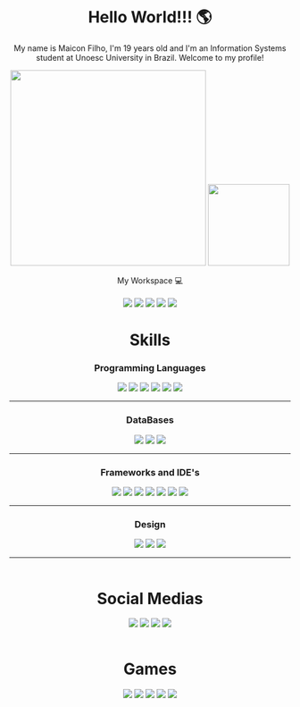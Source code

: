 <h1 align='center'>
  Hello World!!! 🌎
</h1>
<p align="center">My name is Maicon Filho, I'm 19 years old and I'm an Information Systems student at Unoesc University in Brazil. Welcome to my profile!</p>

<p align='center'>
  <a href="#"><img src="https://github-readme-stats.vercel.app/api?username=maiconfilho&show_icons=true&count_private=true&theme=dark" width="350"></a>
  <img height="146em" src="https://github-readme-stats.vercel.app/api/top-langs/?username=maiconfilho&layout=compact&langs_count=6&theme=tokyonight"/>
</p>

<p align='center'>
  My Workspace 💻<br/><br/>
  <img src="https://img.shields.io/badge/acer%20laptop-83B81A?style=for-the-badge&logo=acer&logoColor=white" />
  <img src="https://img.shields.io/badge/windows-%230078D6.svg?&style=for-the-badge&logo=windows&logoColor=white" />
  <img src="https://img.shields.io/badge/intel-core%20i5%209th-%230071C5.svg?&style=for-the-badge&logo=intel&logoColor=white" />
  <img src="https://img.shields.io/badge/RAM-16GB-%230071C5.svg?&style=for-the-badge&logoColor=white" />
  <img src="https://img.shields.io/badge/NVIDIA-GTX1650-76B900?style=for-the-badge&logo=nvidia&logoColor=white" />
</p>

<h1 align='center'>
  Skills
</h1>

<table>
  <h3 align='center'>Programming Languages</h3>
  <p align="center">
    <img src="https://img.shields.io/badge/C%23-239120?style=for-the-badge&logo=csharp&logoColor=white" target="_blank"> 
    <img src="https://img.shields.io/badge/HTML5-E34F26?style=for-the-badge&logo=html5&logoColor=white" target="_blank">
    <img src="https://img.shields.io/badge/CSS3-1572B6?style=for-the-badge&logo=css3&logoColor=white" target="_blank">
    <img src="https://img.shields.io/badge/JavaScript-323330?style=for-the-badge&logo=javascript&logoColor=F7DF1E" target="_blank">
    <img src="https://img.shields.io/badge/Python-FFD43B?style=for-the-badge&logo=python&logoColor=blue" target="_blank">
    <img src="https://img.shields.io/badge/json-5E5C5C?style=for-the-badge&logo=json&logoColor=white" target="_blank">
  </p>
  <hr>

  <h3 align='center'>DataBases</h3>
  <p align="center">
    <img src="https://img.shields.io/badge/PostgreSQL-316192?style=for-the-badge&logo=postgresql&logoColor=white" target="_blank">
    <img src="https://img.shields.io/badge/MySQL-005C84?style=for-the-badge&logo=mysql&logoColor=white" target="_blank">
    <img src="https://img.shields.io/badge/Microsoft%20SQL%20Server-CC2927?style=for-the-badge&logo=microsoft%20sql%20server&logoColor=white" target="_blank">
  </p>
  <hr>
  
  <h3 align='center'>Frameworks and IDE's</h3>
  <p align="center">
    <img src="https://img.shields.io/badge/.NET-512BD4?style=for-the-badge&logo=dotnet&logoColor=white" target="_blank">
    <img src="https://img.shields.io/badge/Visual_Studio-5C2D91?style=for-the-badge&logo=visual%20studio&logoColor=white" target="_blank">
    <img src="https://img.shields.io/badge/Bootstrap-563D7C?style=for-the-badge&logo=bootstrap&logoColor=white" target="_blank">
    <img src="https://img.shields.io/badge/Insomnia-5849be?style=for-the-badge&logo=Insomnia&logoColor=white" target="_blank">
    <img src="https://img.shields.io/badge/VSCode-0078D4?style=for-the-badge&logo=visual%20studio%20code&logoColor=white" target="_blank">
    <img src="https://img.shields.io/badge/Arduino_IDE-00979D?style=for-the-badge&logo=arduino&logoColor=white" target="_blank">
    <img src="https://img.shields.io/badge/Postman-FF6C37?style=for-the-badge&logo=Postman&logoColor=white" target="_blank">
  </p>
  <hr>

  <h3 align='center'>Design</h3>
  <p align="center">
    <img src="https://img.shields.io/badge/Trello-0052CC?style=for-the-badge&logo=trello&logoColor=white" target="_blank">
  <img src="https://img.shields.io/badge/Figma-F24E1E?style=for-the-badge&logo=figma&logoColor=white" target="_blank">
  <img src="https://img.shields.io/badge/Canva-%2300C4CC.svg?&style=for-the-badge&logo=Canva&logoColor=white" target="_blank">
  <hr>
</table>

<h1 align='center'>
  Social Medias
</h1>
<table>
  <p align="center">
    <a href="https://www.instagram.com/maicon_f1lho_/" target="_blank"><img src="https://img.shields.io/badge/-Instagram-%23E4405F?style=for-the-badge&logo=instagram&logoColor=white" target="_blank"></a>
    <a href = "mailto: maiconantoniofilho@gmail.com"><img src="https://img.shields.io/badge/-Gmail-%23333?style=for-the-badge&logo=gmail&logoColor=white" target="_blank"></a>
    <a href="https://www.linkedin.com/in/maicon-filho" target="_blank"><img src="https://img.shields.io/badge/-LinkedIn-%230077B5?style=for-the-badge&logo=linkedin&logoColor=white" target="_blank"></a> 
    <a href="https://api.whatsapp.com/qr/SX2JDXC3Y4EYN1?autoload=1&app_absent=0" target="_blank"><img src="https://img.shields.io/badge/WhatsApp-25D366?style=for-the-badge&logo=WhatsApp&logoColor=white" target="_blank"></a> 
  </p>
</table>

<h1 align="center">Games</h1>
<table>
  <p align="center">
    <img src="https://img.shields.io/badge/Discord-5865F2?style=for-the-badge&logo=discord&logoColor=white">
    <a href="https://steamcommunity.com/id/MeteorGames/"><img src="https://img.shields.io/badge/Steam-000000?style=for-the-badge&logo=steam&logoColor=white"></a>
    <img src="https://img.shields.io/badge/Epic%20Games-313131?style=for-the-badge&logo=Epic%20Games&logoColor=white">
    <img src="https://img.shields.io/badge/PlayStation-003791?style=for-the-badge&logo=playstation&logoColor=white">
    <img src="https://img.shields.io/badge/FIFA-B7312F?style=for-the-badge&logo=fifa&logoColor=white">
  </p>
</table>
